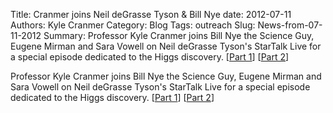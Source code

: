 Title: Cranmer joins Neil deGrasse Tyson & Bill Nye 
date: 2012-07-11
Authors: Kyle Cranmer
Category: Blog
Tags: outreach
Slug: News-from-07-11-2012
Summary:  Professor Kyle Cranmer joins Bill Nye the Science Guy, Eugene Mirman and Sara Vowell on Neil deGrasse Tyson's StarTalk Live for a special episode dedicated to the Higgs discovery.  [<a href="http//www.startalkradio.net/show/startalk-live-the-particle-party-part-1/">Part 1</a>] [<a href="http//www.startalkradio.net/show/startalk-live-the-particle-party-part-2/">Part 2</a>]

 

 Professor Kyle Cranmer joins Bill Nye the Science Guy, Eugene Mirman and Sara Vowell on Neil deGrasse Tyson's StarTalk Live for a special episode dedicated to the Higgs discovery.  [<a href="http//www.startalkradio.net/show/startalk-live-the-particle-party-part-1/">Part 1</a>] [<a href="http//www.startalkradio.net/show/startalk-live-the-particle-party-part-2/">Part 2</a>]

 